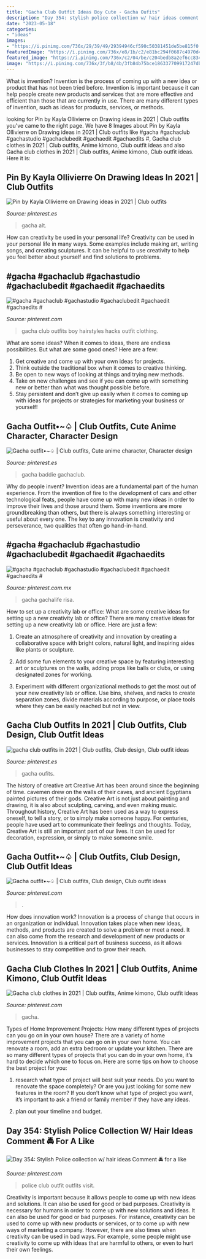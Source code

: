 ```yaml
---
title: "Gacha Club Outfit Ideas Boy Cute - Gacha Oufits"
description: "Day 354: stylish police collection w/ hair ideas comment 🚔 for a like"
date: "2023-05-18"
categories:
- "ideas"
images:
- "https://i.pinimg.com/736x/29/39/49/29394946cf590c50381451de5be815f0.jpg"
featuredImage: "https://i.pinimg.com/736x/e8/1b/c2/e81bc294f0687c4970d4695778111d62.jpg"
featured_image: "https://i.pinimg.com/736x/c2/04/be/c204bedb8a2ef6cc8347d63ad37738fa.jpg"
image: "https://i.pinimg.com/736x/3f/b8/4b/3fb84b75bce186337709917247dbc0f6.jpg"
---
```



What is invention?
Invention is the process of coming up with a new idea or product that has not been tried before. Invention is important because it can help people create new products and services that are more effective and efficient than those that are currently in use. There are many different types of invention, such as ideas for products, services, or methods.

	

		
looking for Pin by Kayla Ollivierre on Drawing ideas in 2021 | Club outfits you've came to the right page. We have 8 Images about Pin by Kayla Ollivierre on Drawing ideas in 2021 | Club outfits like #gacha #gachaclub #gachastudio #gachaclubedit #gachaedit #gachaedits #, Gacha club clothes in 2021 | Club outfits, Anime kimono, Club outfit ideas and also Gacha club clothes in 2021 | Club outfits, Anime kimono, Club outfit ideas. Here it is:
		
    
## Pin By Kayla Ollivierre On Drawing Ideas In 2021 | Club Outfits

<img loading=lazy src="https://i.pinimg.com/736x/1c/b1/7d/1cb17d9518a367e3e8519c0247c9feb5.jpg" onerror="this.onerror=null;this.src='https://tse4.mm.bing.net/th?id=OIP.TOEBUil6b16zZe6MPHrnxQHaHR&amp;pid=15.1';" alt="Pin by Kayla Ollivierre on Drawing ideas in 2021 | Club outfits">

_Source: pinterest.es_

>gacha alt. 

	

How can creativity be used in your personal life?
Creativity can be used in your personal life in many ways. Some examples include making art, writing songs, and creating sculptures. It can be helpful to use creativity to help you feel better about yourself and find solutions to problems.

    
## #gacha #gachaclub #gachastudio #gachaclubedit #gachaedit #gachaedits #

<img loading=lazy src="https://i.pinimg.com/736x/3f/b8/4b/3fb84b75bce186337709917247dbc0f6.jpg" onerror="this.onerror=null;this.src='https://tse3.mm.bing.net/th?id=OIP.6jIPNPQYU3Mffjtg4yJZ9wHaHV&amp;pid=15.1';" alt="#gacha #gachaclub #gachastudio #gachaclubedit #gachaedit #gachaedits #">

_Source: pinterest.com_

>gacha club outfits boy hairstyles hacks outfit clothing. 

	

What are some ideas?
When it comes to ideas, there are endless possibilities. But what are some good ones? Here are a few: 
1. Get creative and come up with your own ideas for projects.
2. Think outside the traditional box when it comes to creative thinking.
3. Be open to new ways of looking at things and trying new methods.
4. Take on new challenges and see if you can come up with something new or better than what was thought possible before. 
5. Stay persistent and don’t give up easily when it comes to coming up with ideas for projects or strategies for marketing your business or yourself!

    
## Gacha Outfit•~♤ | Club Outfits, Cute Anime Character, Character Design

<img loading=lazy src="https://i.pinimg.com/736x/e8/1b/c2/e81bc294f0687c4970d4695778111d62.jpg" onerror="this.onerror=null;this.src='https://tse3.mm.bing.net/th?id=OIP.TUZ6YrfPWjkNss4VRT3EfwHaGp&amp;pid=15.1';" alt="Gacha outfit•~♤ | Club outfits, Cute anime character, Character design">

_Source: pinterest.es_

>gacha baddie gachaclub. 

	

Why do people invent?
Invention ideas are a fundamental part of the human experience. From the invention of fire to the development of cars and other technological feats, people have come up with many new ideas in order to improve their lives and those around them. Some inventions are more groundbreaking than others, but there is always something interesting or useful about every one. The key to any innovation is creativity and perseverance, two qualities that often go hand-in-hand.

    
## #gacha #gachaclub #gachastudio #gachaclubedit #gachaedit #gachaedits #

<img loading=lazy src="https://i.pinimg.com/736x/73/c0/d2/73c0d2c7f6e608a3c5c3611391c6d674.jpg" onerror="this.onerror=null;this.src='https://tse2.mm.bing.net/th?id=OIP.mO2RyedJ7jCebASHvDE_dAHaHY&amp;pid=15.1';" alt="#gacha #gachaclub #gachastudio #gachaclubedit #gachaedit #gachaedits #">

_Source: pinterest.com.mx_

>gacha gachalife risa. 

	

How to set up a creativity lab or office: What are some creative ideas for setting up a new creativity lab or office?
There are many creative ideas for setting up a new creativity lab or office. Here are just a few: 
1. Create an atmosphere of creativity and innovation by creating a collaborative space with bright colors, natural light, and inspiring aides like plants or sculpture.

2. Add some fun elements to your creative space by featuring interesting art or sculptures on the walls, adding props like balls or clubs, or using designated zones for working.

3. Experiment with different organizational methods to get the most out of your new creativity lab or office. Use bins, shelves, and racks to create separation zones, divide materials according to purpose, or place tools where they can be easily reached but not in view.

    
## Gacha Club Outfits In 2021 | Club Outfits, Club Design, Club Outfit Ideas

<img loading=lazy src="https://i.pinimg.com/736x/c2/04/be/c204bedb8a2ef6cc8347d63ad37738fa.jpg" onerror="this.onerror=null;this.src='https://tse2.mm.bing.net/th?id=OIP.AMW9144IAUqz6QROcj8q1AHaFV&amp;pid=15.1';" alt="gacha club outfits in 2021 | Club outfits, Club design, Club outfit ideas">

_Source: pinterest.es_

>gacha oufits. 

	

The history of creative art
Creative Art has been around since the beginning of time. cavemen drew on the walls of their caves, and ancient Egyptians painted pictures of their gods. Creative Art is not just about painting and drawing, it is also about sculpting, carving, and even making music.
Throughout history, Creative Art has been used as a way to express oneself, to tell a story, or to simply make someone happy. For centuries, people have used art to communicate their feelings and thoughts. Today, Creative Art is still an important part of our lives. It can be used for decoration, expression, or simply to make someone smile.

    
## Gacha Outfit•~♤ | Club Outfits, Club Design, Club Outfit Ideas

<img loading=lazy src="https://i.pinimg.com/736x/03/79/09/03790991f7e727037f22329ce1d604f5.jpg" onerror="this.onerror=null;this.src='https://tse2.mm.bing.net/th?id=OIP.sUb1ylcdfMXE1mKMYSuBIwHaHP&amp;pid=15.1';" alt="Gacha outfit•~♤ | Club outfits, Club design, Club outfit ideas">

_Source: pinterest.com_

>. 

	

How does innovation work?
Innovation is a process of change that occurs in an organization or individual. Innovation takes place when new ideas, methods, and products are created to solve a problem or meet a need. It can also come from the research and development of new products or services. Innovation is a critical part of business success, as it allows businesses to stay competitive and to grow their reach.

    
## Gacha Club Clothes In 2021 | Club Outfits, Anime Kimono, Club Outfit Ideas

<img loading=lazy src="https://i.pinimg.com/736x/f1/6e/2e/f16e2eb51cfd0fcdfe8d0f37e2034615.jpg" onerror="this.onerror=null;this.src='https://tse1.mm.bing.net/th?id=OIP.bg-0zeaCroHr6405tNjz3QHaNK&amp;pid=15.1';" alt="Gacha club clothes in 2021 | Club outfits, Anime kimono, Club outfit ideas">

_Source: pinterest.com_

>gacha. 

	

Types of Home Improvement Projects: How many different types of projects can you go on in your own house?
There are a variety of home improvement projects that you can go on in your own home. You can renovate a room, add an extra bedroom or update your kitchen. There are so many different types of projects that you can do in your own home, it’s hard to decide which one to focus on. Here are some tips on how to choose the best project for you: 
1. research what type of project will best suit your needs. Do you want to renovate the space completely? Or are you just looking for some new features in the room? If you don’t know what type of project you want, it’s important to ask a friend or family member if they have any ideas. 

2. plan out your timeline and budget.

    
## Day 354: Stylish Police Collection W/ Hair Ideas Comment 🚔 For A Like

<img loading=lazy src="https://i.pinimg.com/736x/29/39/49/29394946cf590c50381451de5be815f0.jpg" onerror="this.onerror=null;this.src='https://tse4.mm.bing.net/th?id=OIP.5wRBSi6K3KYzHHr8x8jPLAAAAA&amp;pid=15.1';" alt="Day 354: Stylish Police collection w/ hair ideas Comment 🚔 for a like">

_Source: pinterest.com_

>police club outfit outfits visit. 

	

Creativity is important because it allows people to come up with new ideas and solutions. It can also be used for good or bad purposes.
Creativity is necessary for humans in order to come up with new solutions and ideas. It can also be used for good or bad purposes. For instance, creativity can be used to come up with new products or services, or to come up with new ways of marketing a company. However, there are also times when creativity can be used in bad ways. For example, some people might use creativity to come up with ideas that are harmful to others, or even to hurt their own feelings.

